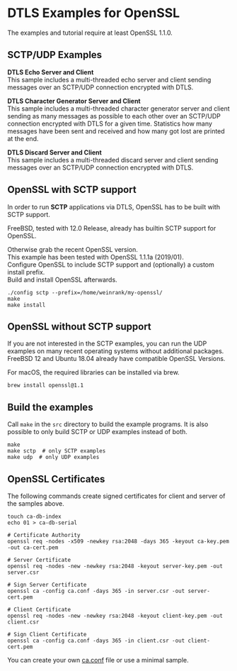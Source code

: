# DTLS Examples for OpenSSL
The examples and tutorial require at least OpenSSL 1.1.0.

## SCTP/UDP Examples
**DTLS Echo Server and Client**  
This sample includes a multi-threaded echo server and client sending messages over an SCTP/UDP connection encrypted with DTLS.

**DTLS Character Generator Server and Client**  
This sample includes a multi-threaded character generator server and client sending as many messages as possible to each other over an SCTP/UDP connection encrypted with DTLS for a given time.
Statistics how many messages have been sent and received and how many got lost are printed at the end.

**DTLS Discard Server and Client**  
This sample includes a multi-threaded discard server and client sending messages over an SCTP/UDP connection encrypted with DTLS.

## OpenSSL with SCTP support
In order to run **SCTP** applications via DTLS, OpenSSL has to be built with SCTP support.

FreeBSD, tested with 12.0 Release, already has builtin SCTP support for OpenSSL.

Otherwise grab the recent OpenSSL version.  
This example has been tested with OpenSSL 1.1.1a (2019/01).  
Configure OpenSSL to include SCTP support and (optionally) a custom install prefix.  
Build and install OpenSSL afterwards.
```
./config sctp --prefix=/home/weinrank/my-openssl/
make
make install
```

## OpenSSL without SCTP support
If you are not interested in the SCTP examples, you can run the UDP examples on many recent operating systems without additional packages.
FreeBSD 12 and Ubuntu 18.04 already have compatible OpenSSL Versions.

For macOS, the required libraries can be installed via brew.
```
brew install openssl@1.1
```

## Build the examples
Call `make` in the `src` directory to build the example programs.
It is also possible to only build SCTP or UDP examples instead of both.

```
make
make sctp  # only SCTP examples
make udp  # only UDP examples
```

## OpenSSL Certificates
The following commands create signed certificates for client and server of the samples above.
```
touch ca-db-index
echo 01 > ca-db-serial

# Certificate Authority
openssl req -nodes -x509 -newkey rsa:2048 -days 365 -keyout ca-key.pem -out ca-cert.pem

# Server Certificate
openssl req -nodes -new -newkey rsa:2048 -keyout server-key.pem -out server.csr

# Sign Server Certificate
openssl ca -config ca.conf -days 365 -in server.csr -out server-cert.pem

# Client Certificate
openssl req -nodes -new -newkey rsa:2048 -keyout client-key.pem -out client.csr

# Sign Client Certificate
openssl ca -config ca.conf -days 365 -in client.csr -out client-cert.pem
```

You can create your own [ca.conf](ca.conf) file or use a minimal sample.
